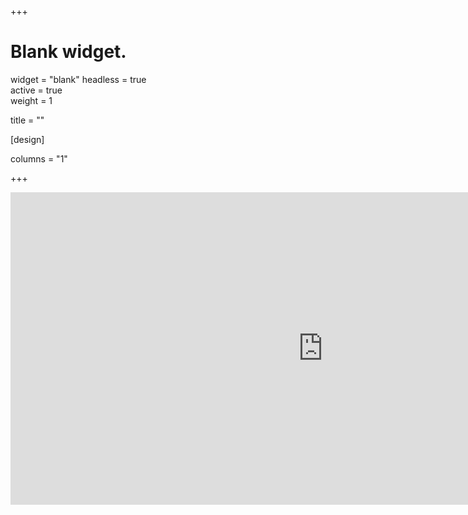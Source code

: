 +++
# Blank widget.
widget = "blank" 
headless = true  
active = true  
weight = 1  

title = ""

[design]

columns = "1"
  
+++
<iframe scrolling ="no" frameborder = "no" src="https://jbkunst.shinyapps.io/movid19-shiny/" style="width: 1000px; height: 500px" ></iframe>
